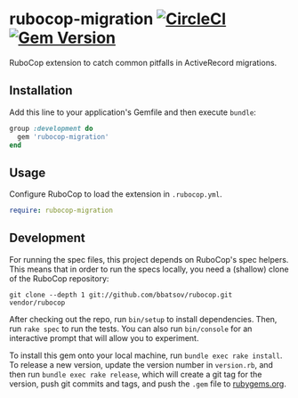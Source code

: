 # rubocop-migration [![CircleCI](https://circleci.com/gh/wealthsimple/rubocop-migration.svg?style=svg)](https://circleci.com/gh/wealthsimple/rubocop-migration) [![Gem Version](https://badge.fury.io/rb/rubocop-migration.svg)](https://rubygems.org/gems/rubocop-migration)

RuboCop extension to catch common pitfalls in ActiveRecord migrations.

## Installation

Add this line to your application's Gemfile and then execute `bundle`:

```ruby
group :development do
  gem 'rubocop-migration'
end
```

## Usage

Configure RuboCop to load the extension in `.rubocop.yml`.

```yaml
require: rubocop-migration
```

## Development

For running the spec files, this project depends on RuboCop's spec helpers. This means that in order to run the specs locally, you need a (shallow) clone of the RuboCop repository:

```
git clone --depth 1 git://github.com/bbatsov/rubocop.git vendor/rubocop
```

After checking out the repo, run `bin/setup` to install dependencies. Then, run `rake spec` to run the tests. You can also run `bin/console` for an interactive prompt that will allow you to experiment.

To install this gem onto your local machine, run `bundle exec rake install`. To release a new version, update the version number in `version.rb`, and then run `bundle exec rake release`, which will create a git tag for the version, push git commits and tags, and push the `.gem` file to [rubygems.org](https://rubygems.org).
